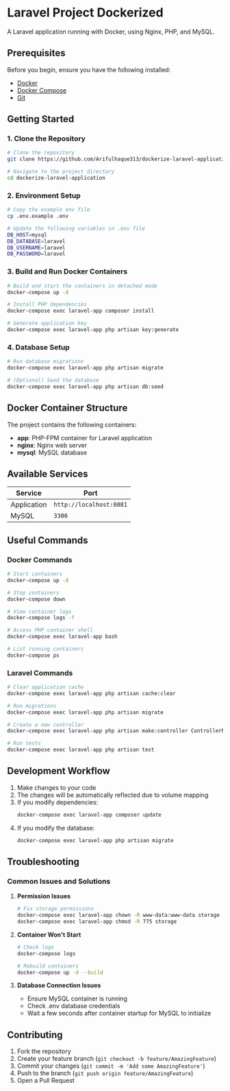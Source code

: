 # Laravel Project Dockerized 

A Laravel application running with Docker, using Nginx, PHP, and MySQL.

## Prerequisites

Before you begin, ensure you have the following installed:
- [Docker](https://www.docker.com/get-started)
- [Docker Compose](https://docs.docker.com/compose/install/)
- [Git](https://git-scm.com/downloads)

## Getting Started

### 1. Clone the Repository

```bash
# Clone the repository
git clone https://github.com/Arifulhaque313/dockerize-laravel-application.git

# Navigate to the project directory
cd dockerize-laravel-application
```

### 2. Environment Setup

```bash
# Copy the example env file
cp .env.example .env

# Update the following variables in .env file
DB_HOST=mysql
DB_DATABASE=laravel
DB_USERNAME=laravel
DB_PASSWORD=laravel
```

### 3. Build and Run Docker Containers

```bash
# Build and start the containers in detached mode
docker-compose up -d

# Install PHP dependencies
docker-compose exec laravel-app composer install

# Generate application key
docker-compose exec laravel-app php artisan key:generate
```

### 4. Database Setup

```bash
# Run database migrations
docker-compose exec laravel-app php artisan migrate

# (Optional) Seed the database
docker-compose exec laravel-app php artisan db:seed
```

## Docker Container Structure

The project contains the following containers:
- **app**: PHP-FPM container for Laravel application
- **nginx**: Nginx web server
- **mysql**: MySQL database

## Available Services

| Service | Port |
|---------|------|
| Application | `http://localhost:8081` |
| MySQL | `3306` |

## Useful Commands

### Docker Commands

```bash
# Start containers
docker-compose up -d

# Stop containers
docker-compose down

# View container logs
docker-compose logs -f

# Access PHP container shell
docker-compose exec laravel-app bash

# List running containers
docker-compose ps
```

### Laravel Commands

```bash
# Clear application cache
docker-compose exec laravel-app php artisan cache:clear

# Run migrations
docker-compose exec laravel-app php artisan migrate

# Create a new controller
docker-compose exec laravel-app php artisan make:controller ControllerName

# Run tests
docker-compose exec laravel-app php artisan test
```

## Development Workflow

1. Make changes to your code
2. The changes will be automatically reflected due to volume mapping
3. If you modify dependencies:
   ```bash
   docker-compose exec laravel-app composer update
   ```
4. If you modify the database:
   ```bash
   docker-compose exec laravel-app php artisan migrate
   ```

## Troubleshooting

### Common Issues and Solutions

1. **Permission Issues**
   ```bash
   # Fix storage permissions
   docker-compose exec laravel-app chown -R www-data:www-data storage
   docker-compose exec laravel-app chmod -R 775 storage
   ```

2. **Container Won't Start**
   ```bash
   # Check logs
   docker-compose logs

   # Rebuild containers
   docker-compose up -d --build
   ```

3. **Database Connection Issues**
   - Ensure MySQL container is running
   - Check .env database credentials
   - Wait a few seconds after container startup for MySQL to initialize

## Contributing

1. Fork the repository
2. Create your feature branch (`git checkout -b feature/AmazingFeature`)
3. Commit your changes (`git commit -m 'Add some AmazingFeature'`)
4. Push to the branch (`git push origin feature/AmazingFeature`)
5. Open a Pull Request
